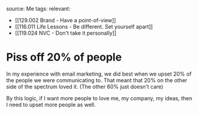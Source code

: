source: Me
tags:
relevant:
- [[129.002 Brand - Have a point-of-view]]
- [[116.011 Life Lessons - Be different. Set yourself apart]]
- [[119.024 NVC - Don't take it personally]]

# Piss off 20% of people

In my experience with email marketing, we did best when we upset 20% of the people we were communicating to. That meant that 20% on the other side of the spectrum loved it. (The other 60% just doesn't care)

By this logic, if I want more people to love me, my company, my ideas, then I need to upset more people as well.